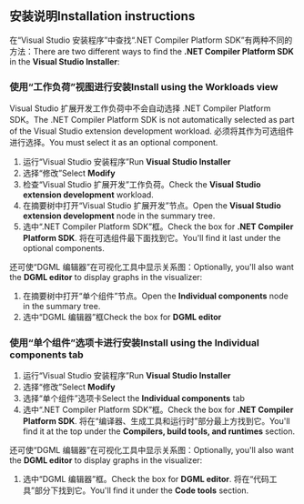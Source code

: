 ## <a name="installation-instructions"></a><span data-ttu-id="45fb3-101">安装说明</span><span class="sxs-lookup"><span data-stu-id="45fb3-101">Installation instructions</span></span> 

<span data-ttu-id="45fb3-102">在“Visual Studio 安装程序”中查找“.NET Compiler Platform SDK”有两种不同的方法：</span><span class="sxs-lookup"><span data-stu-id="45fb3-102">There are two different ways to find the **.NET Compiler Platform SDK** in the **Visual Studio Installer**:</span></span>

### <a name="install-using-the-workloads-view"></a><span data-ttu-id="45fb3-103">使用“工作负荷”视图进行安装</span><span class="sxs-lookup"><span data-stu-id="45fb3-103">Install using the Workloads view</span></span>

<span data-ttu-id="45fb3-104">Visual Studio 扩展开发工作负荷中不会自动选择 .NET Compiler Platform SDK。</span><span class="sxs-lookup"><span data-stu-id="45fb3-104">The .NET Compiler Platform SDK is not automatically selected as part of the Visual Studio extension development workload.</span></span> <span data-ttu-id="45fb3-105">必须将其作为可选组件进行选择。</span><span class="sxs-lookup"><span data-stu-id="45fb3-105">You must select it as an optional component.</span></span>

1. <span data-ttu-id="45fb3-106">运行“Visual Studio 安装程序”</span><span class="sxs-lookup"><span data-stu-id="45fb3-106">Run **Visual Studio Installer**</span></span> 
1. <span data-ttu-id="45fb3-107">选择“修改”</span><span class="sxs-lookup"><span data-stu-id="45fb3-107">Select **Modify**</span></span> 
1. <span data-ttu-id="45fb3-108">检查“Visual Studio 扩展开发”工作负荷。</span><span class="sxs-lookup"><span data-stu-id="45fb3-108">Check the **Visual Studio extension development** workload.</span></span>
1. <span data-ttu-id="45fb3-109">在摘要树中打开“Visual Studio 扩展开发”节点。</span><span class="sxs-lookup"><span data-stu-id="45fb3-109">Open the **Visual Studio extension development** node in the summary tree.</span></span>
1. <span data-ttu-id="45fb3-110">选中“.NET Compiler Platform SDK”框。</span><span class="sxs-lookup"><span data-stu-id="45fb3-110">Check the box for **.NET Compiler Platform SDK**.</span></span> <span data-ttu-id="45fb3-111">将在可选组件最下面找到它。</span><span class="sxs-lookup"><span data-stu-id="45fb3-111">You'll find it last under the optional components.</span></span>

<span data-ttu-id="45fb3-112">还可使“DGML 编辑器”在可视化工具中显示关系图：</span><span class="sxs-lookup"><span data-stu-id="45fb3-112">Optionally, you'll also want the **DGML editor** to display graphs in the visualizer:</span></span>

1. <span data-ttu-id="45fb3-113">在摘要树中打开“单个组件”节点。</span><span class="sxs-lookup"><span data-stu-id="45fb3-113">Open the **Individual components** node in the summary tree.</span></span>
1. <span data-ttu-id="45fb3-114">选中“DGML 编辑器”框</span><span class="sxs-lookup"><span data-stu-id="45fb3-114">Check the box for **DGML editor**</span></span>

### <a name="install-using-the-individual-components-tab"></a><span data-ttu-id="45fb3-115">使用“单个组件”选项卡进行安装</span><span class="sxs-lookup"><span data-stu-id="45fb3-115">Install using the Individual components tab</span></span>

1. <span data-ttu-id="45fb3-116">运行“Visual Studio 安装程序”</span><span class="sxs-lookup"><span data-stu-id="45fb3-116">Run **Visual Studio Installer**</span></span> 
1. <span data-ttu-id="45fb3-117">选择“修改”</span><span class="sxs-lookup"><span data-stu-id="45fb3-117">Select **Modify**</span></span> 
1. <span data-ttu-id="45fb3-118">选择“单个组件”选项卡</span><span class="sxs-lookup"><span data-stu-id="45fb3-118">Select the **Individual components** tab</span></span> 
1. <span data-ttu-id="45fb3-119">选中“.NET Compiler Platform SDK”框。</span><span class="sxs-lookup"><span data-stu-id="45fb3-119">Check the box for **.NET Compiler Platform SDK**.</span></span> <span data-ttu-id="45fb3-120">将在“编译器、生成工具和运行时”部分最上方找到它。</span><span class="sxs-lookup"><span data-stu-id="45fb3-120">You'll find it at the top under the **Compilers, build tools, and runtimes** section.</span></span>

<span data-ttu-id="45fb3-121">还可使“DGML 编辑器”在可视化工具中显示关系图：</span><span class="sxs-lookup"><span data-stu-id="45fb3-121">Optionally, you'll also want the **DGML editor** to display graphs in the visualizer:</span></span>

1. <span data-ttu-id="45fb3-122">选中“DGML 编辑器”框。</span><span class="sxs-lookup"><span data-stu-id="45fb3-122">Check the box for **DGML editor**.</span></span> <span data-ttu-id="45fb3-123">将在“代码工具”部分下找到它。</span><span class="sxs-lookup"><span data-stu-id="45fb3-123">You'll find it under the **Code tools** section.</span></span>
